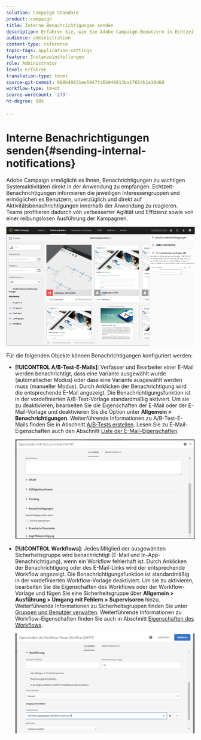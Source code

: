 ```yaml
---
solution: Campaign Standard
product: campaign
title: Interne Benachrichtigungen senden
description: Erfahren Sie, wie Sie Adobe Campaign-Benutzern in Echtzeit Systembenachrichtigungen senden können.
audience: administration
content-type: reference
topic-tags: application-settings
feature: Instanzeinstellungen
role: Administrator
level: Erfahren
translation-type: tm+mt
source-git-commit: 088b49931ee5047fa6b949813ba17654b1e10d60
workflow-type: tm+mt
source-wordcount: '273'
ht-degree: 98%

---
```



# Interne Benachrichtigungen senden{#sending-internal-notifications}

Adobe Campaign ermöglicht es Ihnen, Benachrichtigungen zu wichtigen Systemaktivitäten direkt in der Anwendung zu empfangen. Echtzeit-Benachrichtigungen informieren die jeweiligen Interessengruppen und ermöglichen es Benutzern, unverzüglich und direkt auf Aktivitätsbenachrichtigungen innerhalb der Anwendung zu reagieren. Teams profitieren dadurch von verbesserter Agilität und Effizienz sowie von einer reibungslosen Ausführung der Kampagnen.

![](assets/pulse_3.png)

Für die folgenden Objekte können Benachrichtigungen konfiguriert werden:

* **[!UICONTROL A/B-Test-E-Mails]**: Verfasser und Bearbeiter einer E-Mail werden benachrichtigt, dass eine Variante ausgewählt wurde (automatischer Modus) oder dass eine Variante ausgewählt werden muss (manueller Modus). Durch Anklicken der Benachrichtigung wird die entsprechende E-Mail angezeigt. Die Benachrichtigungsfunktion ist in der vordefinierten A/B-Test-Vorlage standardmäßig aktiviert. Um sie zu deaktivieren, bearbeiten Sie die Eigenschaften der E-Mail oder der E-Mail-Vorlage und deaktivieren Sie die Option unter **Allgemein > Benachrichtigungen**. Weiterführende Informationen zu A/B-Test-E-Mails finden Sie in Abschnitt [A/B-Tests erstellen](../../channels/using/designing-an-a-b-test-email.md). Lesen Sie zu E-Mail-Eigenschaften auch den Abschnitt [Liste der E-Mail-Eigenschaften](../../administration/using/configuring-email-channel.md#list-of-email-properties).

   ![](assets/pulse_2.png)

* **[!UICONTROL Workflows]**: Jedes Mitglied der ausgewählten Sicherheitsgruppe wird benachrichtigt (E-Mail und In-App-Benachrichtigung), wenn ein Workflow fehlerhaft ist. Durch Anklicken der Benachrichtigung oder des E-Mail-Links wird der entsprechende Workflow angezeigt. Die Benachrichtigungsfunktion ist standardmäßig in der vordefinierten Workflow-Vorlage deaktiviert. Um sie zu aktivieren, bearbeiten Sie die Eigenschaften des Workflows oder der Workflow-Vorlage und fügen Sie eine Sicherheitsgruppe über **Allgemein > Ausführung > Umgang mit Fehlern > Supervisoren** hinzu. Weiterführende Informationen zu Sicherheitsgruppen finden Sie unter [Gruppen und Benutzer verwalten](../../administration/using/managing-groups-and-users.md). Weiterführende Informationen zu Workflow-Eigenschaften finden Sie auch in Abschnitt [Eigenschaften des Workflows](../../automating/using/managing-execution-options.md).

   ![](assets/pulse_1.png)
